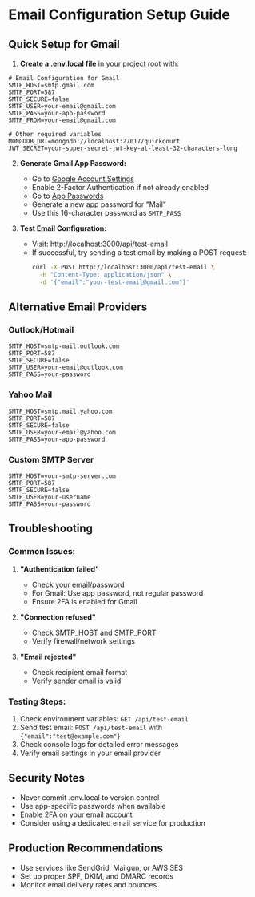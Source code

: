 # Email Configuration Setup Guide

## Quick Setup for Gmail

1. **Create a .env.local file** in your project root with:

```env
# Email Configuration for Gmail
SMTP_HOST=smtp.gmail.com
SMTP_PORT=587
SMTP_SECURE=false
SMTP_USER=your-email@gmail.com
SMTP_PASS=your-app-password
SMTP_FROM=your-email@gmail.com

# Other required variables
MONGODB_URI=mongodb://localhost:27017/quickcourt
JWT_SECRET=your-super-secret-jwt-key-at-least-32-characters-long
```

2. **Generate Gmail App Password:**
   - Go to [Google Account Settings](https://myaccount.google.com/)
   - Enable 2-Factor Authentication if not already enabled
   - Go to [App Passwords](https://myaccount.google.com/apppasswords)
   - Generate a new app password for "Mail"
   - Use this 16-character password as `SMTP_PASS`

3. **Test Email Configuration:**
   - Visit: http://localhost:3000/api/test-email
   - If successful, try sending a test email by making a POST request:
     ```bash
     curl -X POST http://localhost:3000/api/test-email \
       -H "Content-Type: application/json" \
       -d '{"email":"your-test-email@gmail.com"}'
     ```

## Alternative Email Providers

### Outlook/Hotmail
```env
SMTP_HOST=smtp-mail.outlook.com
SMTP_PORT=587
SMTP_SECURE=false
SMTP_USER=your-email@outlook.com
SMTP_PASS=your-password
```

### Yahoo Mail
```env
SMTP_HOST=smtp.mail.yahoo.com
SMTP_PORT=587
SMTP_SECURE=false
SMTP_USER=your-email@yahoo.com
SMTP_PASS=your-app-password
```

### Custom SMTP Server
```env
SMTP_HOST=your-smtp-server.com
SMTP_PORT=587
SMTP_SECURE=false
SMTP_USER=your-username
SMTP_PASS=your-password
```

## Troubleshooting

### Common Issues:

1. **"Authentication failed"**
   - Check your email/password
   - For Gmail: Use app password, not regular password
   - Ensure 2FA is enabled for Gmail

2. **"Connection refused"**
   - Check SMTP_HOST and SMTP_PORT
   - Verify firewall/network settings

3. **"Email rejected"**
   - Check recipient email format
   - Verify sender email is valid

### Testing Steps:

1. Check environment variables: `GET /api/test-email`
2. Send test email: `POST /api/test-email` with `{"email":"test@example.com"}`
3. Check console logs for detailed error messages
4. Verify email settings in your email provider

## Security Notes

- Never commit .env.local to version control
- Use app-specific passwords when available
- Enable 2FA on your email account
- Consider using a dedicated email service for production

## Production Recommendations

- Use services like SendGrid, Mailgun, or AWS SES
- Set up proper SPF, DKIM, and DMARC records
- Monitor email delivery rates and bounces
